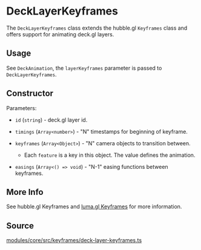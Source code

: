 # DeckLayerKeyframes

The `DeckLayerKeyframes` class extends the hubble.gl `Keyframes` class and offers support for animating deck.gl layers.

## Usage

See `DeckAnimation`, the `layerKeyframes` parameter is passed to `DeckLayerKeyframes`.

## Constructor

Parameters:

* `id` (`string`) - deck.gl layer id.

* `timings` (`Array<number>`) - "N" timestamps for beginning of keyframe.

* `keyframes` (`Array<Object>`) - "N" camera objects to transition between.

  * Each `feature` is a key in this object. The value defines the animation.

* `easings` (`Array<() => void`) - "N-1" easing functions between keyframes.


## More Info

See hubble.gl Keyframes and [luma.gl Keyframes](https://luma.gl/docs/api-reference/engine/animation/key-frames) for more information.

## Source

[modules/core/src/keyframes/deck-layer-keyframes.ts](https://github.com/visgl/hubble.gl/blob/master/modules/core/src/keyframes/deck-layer-keyframes.ts)